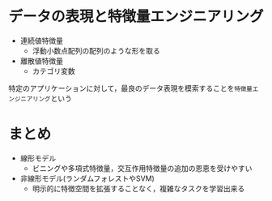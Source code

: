 # データの表現と特徴量エンジニアリング

- 連続値特徴量
    - 浮動小数点配列の配列のような形を取る
- 離散値特徴量
    - カテゴリ変数
    
特定のアプリケーションに対して，最良のデータ表現を模索することを`特徴量エンジニアリング`という

# まとめ

- 線形モデル
    - ビニングや多項式特徴量，交互作用特徴量の追加の恩恵を受けやすい
- 非線形モデル(ランダムフォレストやSVM)
    - 明示的に特徴空間を拡張することなく，複雑なタスクを学習出来る